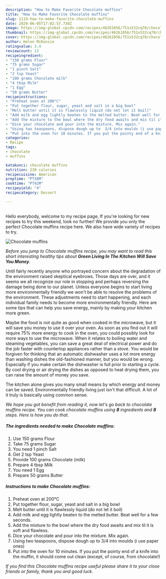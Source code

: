 ```yaml
---
description: "How to Make Favorite Chocolate muffins"
title: "How to Make Favorite Chocolate muffins"
slug: 1119-how-to-make-favorite-chocolate-muffins
date: 2020-06-05T17:02:57.730Z
image: https://img-global.cpcdn.com/recipes/46261056/751x532cq70/chocolate-muffins-recipe-main-photo.jpg
thumbnail: https://img-global.cpcdn.com/recipes/46261056/751x532cq70/chocolate-muffins-recipe-main-photo.jpg
cover: https://img-global.cpcdn.com/recipes/46261056/751x532cq70/chocolate-muffins-recipe-main-photo.jpg
author: Helen McKenzie
ratingvalue: 3.4
reviewcount: 13
recipeingredient:
- "150 grams Flour"
- "75 grams Sugar"
- "1 pinch Salt"
- "2 tsp Yeast"
- "100 grams Chocolate milk"
- "4 tbsp Milk"
- "1 Egg"
- "50 grams Butter"
recipeinstructions:
- "Preheat oven at 200°C"
- "Put together flour, sugar, yeast and salt in a big bowl"
- "Melt butter until it is flawlessly liquid (do not let it boil)"
- "Add milk and egg lightly beaten to the melted butter. Beat well for a few seconds."
- "Add the mixture to the bowl where the dry food awaits and mix til it is soft and flawless."
- "Dice your chocolate and pour into the mixture. Mix again."
- "Using two teaspoons, dispose dough up to  3/4 into moulds (i use paper ones)"
- "Put into the oven for 10 minutes. If you put the pointy end of a knife into the muffin, it should come out clean (except, of course, from chocolate!)"
categories:
- Recipe
tags:
- chocolate
- muffins

katakunci: chocolate muffins 
nutrition: 239 calories
recipecuisine: American
preptime: "PT36M"
cooktime: "PT42M"
recipeyield: "4"
recipecategory: Dessert

---
```

<br>
Hello everybody, welcome to my recipe page, If you're looking for new recipes to try this weekend, look no further! We provide you only the perfect Chocolate muffins recipe here. We also have wide variety of recipes to try.
<br>


![Chocolate muffins](https://img-global.cpcdn.com/recipes/46261056/751x532cq70/chocolate-muffins-recipe-main-photo.jpg)

<i>Before you jump to Chocolate muffins recipe, you may want to read this short interesting healthy tips about 
<strong>Green Living In The Kitchen Will Save You Money</strong>.</i>
</br>

Until fairly recently anyone who portrayed concern about the degradation of the environment raised skeptical eyebrows. Those days are over, and it seems we all recognize our role in stopping and perhaps reversing the damage being done to our planet. Unless everyone begins to start living more environmentally friendly we won't be able to resolve the problems of the environment. These adjustments need to start happening, and each individual family needs to become more environmentally friendly. Here are some tips that can help you save energy, mainly by making your kitchen more green.

Maybe the food is not quite as good when cooked in the microwave, but it will save you money to use it over your oven. As soon as you find out it will require 75% more energy to cook in the oven, you could possibly look for more ways to use the microwave. When it relates to boiling water and steaming vegetables, you can save a great deal of electrical power and do the job faster with countertop appliances rather than a stove. You would be forgiven for thinking that an automatic dishwasher uses a lot more energy than washing dishes the old-fashioned manner, but you would be wrong. Especially if you make certain the dishwasher is full prior to starting a cycle. By cool drying or air drying the dishes as opposed to heat drying them, you can raise the amount of money you save.

The kitchen alone gives you many small means by which energy and money can be saved. Environmentally friendly living just isn't that difficult. A lot of it truly is basically using common sense.


<i>We hope you got benefit from reading it, now let's go back to chocolate muffins recipe. You can cook chocolate muffins using <strong>8</strong> ingredients and <strong>8</strong> steps. Here is how you do that.
</i>

##### The ingredients needed to make Chocolate muffins:

1. Use 150 grams Flour
1. Take 75 grams Sugar
1. You need 1 pinch Salt
1. Get 2 tsp Yeast
1. Provide 100 grams Chocolate (milk)
1. Prepare 4 tbsp Milk
1. You need 1 Egg
1. Prepare 50 grams Butter


##### Instructions to make Chocolate muffins:

1. Preheat oven at 200°C
1. Put together flour, sugar, yeast and salt in a big bowl
1. Melt butter until it is flawlessly liquid (do not let it boil)
1. Add milk and egg lightly beaten to the melted butter. Beat well for a few seconds.
1. Add the mixture to the bowl where the dry food awaits and mix til it is soft and flawless.
1. Dice your chocolate and pour into the mixture. Mix again.
1. Using two teaspoons, dispose dough up to  3/4 into moulds (i use paper ones)
1. Put into the oven for 10 minutes. If you put the pointy end of a knife into the muffin, it should come out clean (except, of course, from chocolate!)


<i>If you find this Chocolate muffins recipe useful please share it to your close friends or family, thank you and good luck.</i>
